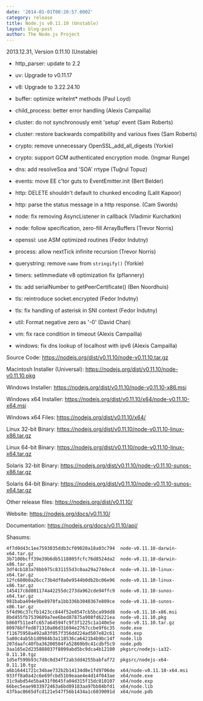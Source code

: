 ```yaml
---
date: '2014-01-01T00:20:57.000Z'
category: release
title: Node.js v0.11.10 (Unstable)
layout: blog-post
author: The Node.js Project
---
```


2013.12.31, Version 0.11.10 (Unstable)

- http_parser: update to 2.2

- uv: Upgrade to v0.11.17

- v8: Upgrade to 3.22.24.10

- buffer: optimize writeInt\* methods (Paul Loyd)

- child_process: better error handling (Alexis Campailla)

- cluster: do not synchronously emit 'setup' event (Sam Roberts)

- cluster: restore backwards compatibility and various fixes (Sam Roberts)

- crypto: remove unnecessary OpenSSL_add_all_digests (Yorkie)

- crypto: support GCM authenticated encryption mode. (Ingmar Runge)

- dns: add resolveSoa and 'SOA' rrtype (Tuğrul Topuz)

- events: move EE c'tor guts to EventEmitter.init (Bert Belder)

- http: DELETE shouldn't default to chunked encoding (Lalit Kapoor)

- http: parse the status message in a http response. (Cam Swords)

- node: fix removing AsyncListener in callback (Vladimir Kurchatkin)

- node: follow specification, zero-fill ArrayBuffers (Trevor Norris)

- openssl: use ASM optimized routines (Fedor Indutny)

- process: allow nextTick infinite recursion (Trevor Norris)

- querystring: remove `name` from `stringify()` (Yorkie)

- timers: setImmediate v8 optimization fix (pflannery)

- tls: add serialNumber to getPeerCertificate() (Ben Noordhuis)

- tls: reintroduce socket.encrypted (Fedor Indutny)

- tls: fix handling of asterisk in SNI context (Fedor Indutny)

- util: Format negative zero as '-0' (David Chan)

- vm: fix race condition in timeout (Alexis Campailla)

- windows: fix dns lookup of localhost with ipv6 (Alexis Campailla)

Source Code: https://nodejs.org/dist/v0.11.10/node-v0.11.10.tar.gz

Macintosh Installer (Universal): https://nodejs.org/dist/v0.11.10/node-v0.11.10.pkg

Windows Installer: https://nodejs.org/dist/v0.11.10/node-v0.11.10-x86.msi

Windows x64 Installer: https://nodejs.org/dist/v0.11.10/x64/node-v0.11.10-x64.msi

Windows x64 Files: https://nodejs.org/dist/v0.11.10/x64/

Linux 32-bit Binary: https://nodejs.org/dist/v0.11.10/node-v0.11.10-linux-x86.tar.gz

Linux 64-bit Binary: https://nodejs.org/dist/v0.11.10/node-v0.11.10-linux-x64.tar.gz

Solaris 32-bit Binary: https://nodejs.org/dist/v0.11.10/node-v0.11.10-sunos-x86.tar.gz

Solaris 64-bit Binary: https://nodejs.org/dist/v0.11.10/node-v0.11.10-sunos-x64.tar.gz

Other release files: https://nodejs.org/dist/v0.11.10/

Website: https://nodejs.org/docs/v0.11.10/

Documentation: https://nodejs.org/docs/v0.11.10/api/

Shasums:

```
4f7d0d43c1ee7593035ddb3cf09020a18a03c794  node-v0.11.10-darwin-x64.tar.gz
3b7100bcff39e39b6db5118805fcfc76d8524da2  node-v0.11.10-darwin-x86.tar.gz
3df4cb183a78bb975c831155d3c0aa29a274dec4  node-v0.11.10-linux-x64.tar.gz
12fc680b0a26cc73b4df0a0e9544b0db2bc06e96  node-v0.11.10-linux-x86.tar.gz
145417c8d801174a42255dc273da962cde94ffc9  node-v0.11.10-sunos-x64.tar.gz
981baba494e9be8978fa1bb336b3048367e809ce  node-v0.11.10-sunos-x86.tar.gz
5f4d96c37cfb1423cc844f52e0547cb5bca99dd8  node-v0.11.10-x86.msi
8bd455fb7539609a7ee6bed87875a908fd6221ea  node-v0.11.10.pkg
b860f511e4fc657a64594fc9f3f1225c1a140e5e  node-v0.11.10.tar.gz
80976bffed871310a86d31694e2767ccbe9f6c35  node.exe
f11675958a492a83f057f356dd224ad507e82c61  node.exp
5a80c4ab5b1d0984b3a118536ca6421b4b9bc14f  node.lib
207daafc40fba36200504fa52869b9c41cdbf5c9  node.pdb
3aa165e2d235888037f8099abd5bc9dca4b12100  pkgsrc/nodejs-ia32-0.11.10.tgz
1d5ef599b93c7d8c0d34ff2ab3dd4255babfaf72  pkgsrc/nodejs-x64-0.11.10.tgz
a6b16441721c34bae732b2b14134d0e1fd9706de  x64/node-v0.11.10-x64.msi
933ff8a0a42c6e69fcbd51b9eaae4e4d14f043ae  x64/node.exe
31c9abd54e5ba431f0645fa04d315f15dc010107  x64/node.exp
66bec5eae9033972463a6bd89183aa97bb84bfd1  x64/node.lib
43fbac8665dfcd121e547f56b1434a1c6039091d  x64/node.pdb
```
